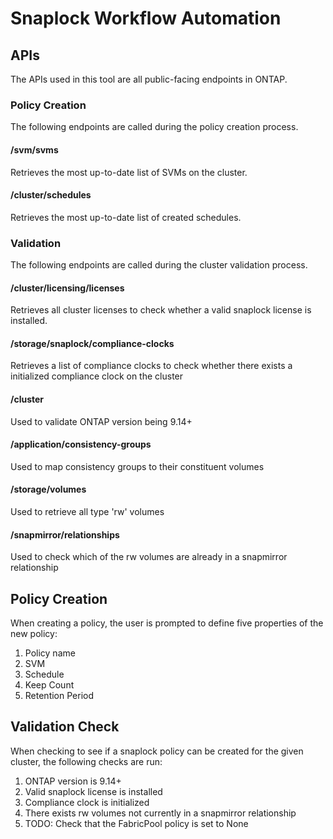 # Snaplock Workflow Automation

## APIs
The APIs used in this tool are all public-facing endpoints in ONTAP.
### Policy Creation
The following endpoints are called during the policy creation process.
#### /svm/svms
Retrieves the most up-to-date list of SVMs on the cluster.
#### /cluster/schedules
Retrieves the most up-to-date list of created schedules.
### Validation
The following endpoints are called during the cluster validation process.
#### /cluster/licensing/licenses
Retrieves all cluster licenses to check whether a valid snaplock license is installed.
#### /storage/snaplock/compliance-clocks
Retrieves a list of compliance clocks to check whether there exists a initialized compliance clock on the cluster
#### /cluster
Used to validate ONTAP version being 9.14+
#### /application/consistency-groups
Used to map consistency groups to their constituent volumes
#### /storage/volumes
Used to retrieve all type 'rw' volumes
#### /snapmirror/relationships
Used to check which of the rw volumes are already in a snapmirror relationship

## Policy Creation
When creating a policy, the user is prompted to define five properties of the new policy:
1. Policy name
2. SVM
3. Schedule
4. Keep Count
5. Retention Period

## Validation Check
When checking to see if a snaplock policy can be created for the given cluster, the following checks are run:
1. ONTAP version is 9.14+
2. Valid snaplock license is installed
3. Compliance clock is initialized
4. There exists rw volumes not currently in a snapmirror relationship
5. TODO: Check that the FabricPool policy is set to None



